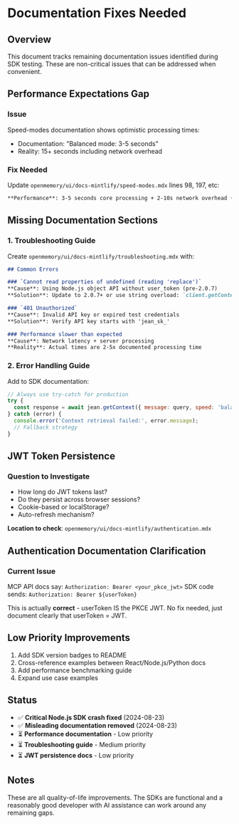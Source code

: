 # Documentation Fixes Needed

## Overview
This document tracks remaining documentation issues identified during SDK testing. These are non-critical issues that can be addressed when convenient.

## Performance Expectations Gap

### Issue
Speed-modes documentation shows optimistic processing times:
- Documentation: "Balanced mode: 3-5 seconds"
- Reality: 15+ seconds including network overhead

### Fix Needed
Update `openmemory/ui/docs-mintlify/speed-modes.mdx` lines 98, 197, etc:

```markdown
**Performance**: 3-5 seconds core processing + 2-10s network overhead (5-15s total)
```

## Missing Documentation Sections

### 1. Troubleshooting Guide
Create `openmemory/ui/docs-mintlify/troubleshooting.mdx` with:

```markdown
## Common Errors

### `Cannot read properties of undefined (reading 'replace')`  
**Cause**: Using Node.js object API without user_token (pre-2.0.7)
**Solution**: Update to 2.0.7+ or use string overload: `client.getContext("query")`

### `401 Unauthorized`
**Cause**: Invalid API key or expired test credentials
**Solution**: Verify API key starts with 'jean_sk_'

### Performance slower than expected
**Cause**: Network latency + server processing
**Reality**: Actual times are 2-5x documented processing time
```

### 2. Error Handling Guide
Add to SDK documentation:

```javascript
// Always use try-catch for production
try {
  const response = await jean.getContext({ message: query, speed: 'balanced' });
} catch (error) {
  console.error('Context retrieval failed:', error.message);
  // Fallback strategy
}
```

## JWT Token Persistence

### Question to Investigate
- How long do JWT tokens last?
- Do they persist across browser sessions? 
- Cookie-based or localStorage?
- Auto-refresh mechanism?

**Location to check**: `openmemory/ui/docs-mintlify/authentication.mdx`

## Authentication Documentation Clarification

### Current Issue
MCP API docs say: `Authorization: Bearer <your_pkce_jwt>`
SDK code sends: `Authorization: Bearer ${userToken}`

This is actually **correct** - userToken IS the PKCE JWT. No fix needed, just document clearly that userToken = JWT.

## Low Priority Improvements

1. Add SDK version badges to README
2. Cross-reference examples between React/Node.js/Python docs
3. Add performance benchmarking guide
4. Expand use case examples

## Status
- ✅ **Critical Node.js SDK crash fixed** (2024-08-23)
- ✅ **Misleading documentation removed** (2024-08-23)  
- ⏳ **Performance documentation** - Low priority
- ⏳ **Troubleshooting guide** - Medium priority
- ⏳ **JWT persistence docs** - Low priority

## Notes
These are all quality-of-life improvements. The SDKs are functional and a reasonably good developer with AI assistance can work around any remaining gaps.